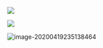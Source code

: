 ![](http://q8xc9za4f.bkt.clouddn.com/cloudflare/20200419205914.png)







![](http://q8xc9za4f.bkt.clouddn.com/cloudflare/20200419210041.png)







![image-20200419235138464](C:\Users\will\AppData\Roaming\Typora\typora-user-images\image-20200419235138464.png)